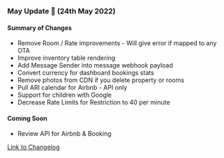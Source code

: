 ### May Update 🚀 (24th May 2022)

#### Summary of Changes
- Remove Room / Rate improvements - Will give error if mapped to any OTA
- Improve inventory table rendering
- Add Message Sender into message webhook payload
- Convert currency for dashboard bookings stats
- Remove photos from CDN if you delete property or rooms
- Pull ARI calendar for Airbnb - API only
- Support for children with Google
- Decrease Rate Limits for Restriction to 40 per minute

#### Coming Soon
- Review API for Airbnb & Booking

[Link to Changelog](https://docs.channex.io/changelog)
